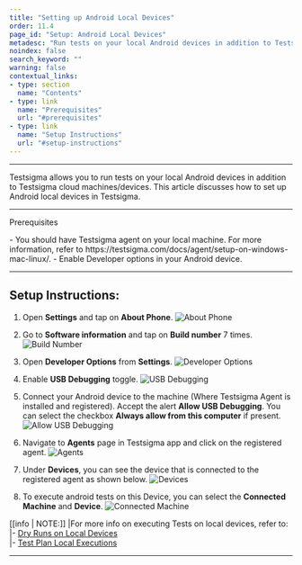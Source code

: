 ```yaml
---
title: "Setting up Android Local Devices"
order: 11.4
page_id: "Setup: Android Local Devices"
metadesc: "Run tests on your local Android devices in addition to Testsigma Cloud machines/devices. Learn how to setup Android Local Devices in Testsigma application."
noindex: false
search_keyword: ""
warning: false
contextual_links:
- type: section
  name: "Contents"
- type: link
  name: "Prerequisites"
  url: "#prerequisites"
- type: link
  name: "Setup Instructions"
  url: "#setup-instructions"
---
```


---

Testsigma allows you to run tests on your local Android devices in addition to Testsigma cloud machines/devices. This article discusses how to set up Android local devices in Testsigma.

---
<p id="prerequisites">Prerequisites</p>
- You should have Testsigma agent on your local machine. For more information, refer to https://testsigma.com/docs/agent/setup-on-windows-mac-linux/.
- Enable Developer options in your Android device. 

---
## **Setup Instructions:**
1. Open **Settings** and tap on **About Phone**.
![About Phone](https://s3.amazonaws.com/static-docs.testsigma.com/new_images/projects/applications/slaaphone3.png)

2. Go to **Software information** and tap on **Build number** 7 times. 
![Build Number](https://s3.amazonaws.com/static-docs.testsigma.com/new_images/projects/applications/slabuildno.png)


3. Open **Developer Options** from **Settings**.
![Developer Options](https://s3.amazonaws.com/static-docs.testsigma.com/new_images/projects/applications/sladevops.png)


4. Enable **USB Debugging** toggle. 
![USB Debugging](https://s3.amazonaws.com/static-docs.testsigma.com/new_images/projects/applications/slausbd.png)


5. Connect your Android device to the machine (Where Testsigma Agent is installed and registered). Accept the alert **Allow USB Debugging**. You can select the checkbox **Always allow from this computer** if present.
![Allow USB Debugging](https://s3.amazonaws.com/static-docs.testsigma.com/new_images/projects/applications/slausbdbconnect.png)


6. Navigate to **Agents** page in Testsigma app and click on the registered agent.
![Agents](https://s3.amazonaws.com/static-docs.testsigma.com/new_images/projects/applications/slaapge.png)


7. Under **Devices**, you can see the device that is connected to the registered agent as shown below.
![Devices](https://s3.amazonaws.com/static-docs.testsigma.com/new_images/projects/applications/sladevices.png)


8. To execute android tests on this Device, you can select the **Connected Machine** and **Device**. 
![Connected Machine](https://s3.amazonaws.com/static-docs.testsigma.com/new_images/projects/applications/slacmd.png)


[[info | NOTE:]]
|For more info on executing Tests on local devices, refer to: <br/>
|- [Dry Runs on Local Devices](https://testsigma.com/docs/runs/dry-runs-on-local-devices/) <br/>
|- [Test Plan Local Executions](https://testsigma.com/docs/runs/test-plans-on-local-devices/)<br/>

---